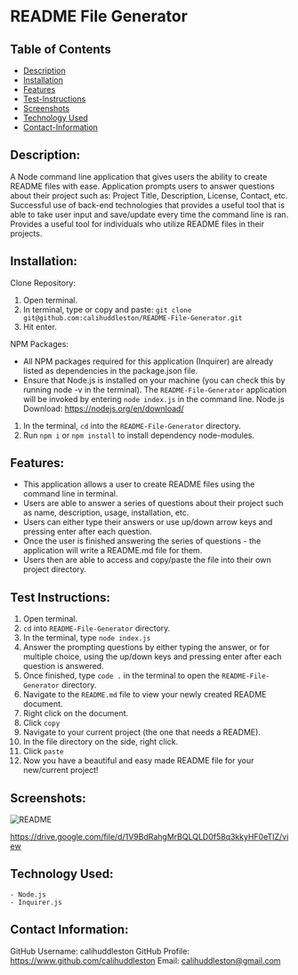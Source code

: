 # README File Generator

## Table of Contents

- [Description](#description)
- [Installation](#install)
- [Features](#features)
- [Test-Instructions](#test)
- [Screenshots](#screenshots)
- [Technology Used](#techused)
- [Contact-Information](#email)

## Description:

A Node command line application that gives users the ability to create README files with ease. Application prompts users to answer questions about their project such as: Project Title, Description, License, Contact, etc. 
Successful use of back-end technologies that provides a useful tool that is able to take user input and save/update every time the command line is ran. Provides a useful tool for individuals who utilize README files in their projects. 

## Installation:

Clone Repository:
1. Open terminal.
2. In terminal, type or copy and paste: `git clone git@github.com:calihuddleston/README-File-Generator.git`
3. Hit enter.

NPM Packages:
- All NPM packages required for this application (Inquirer) are already listed as dependencies in the package.json file.
- Ensure that Node.js is installed on your machine (you can check this by running node -v in the terminal). The `README-File-Generator` application will be invoked by entering `node index.js` in the command line. Node.js Download: https://nodejs.org/en/download/
1. In the terminal, `cd` into the `README-File-Generator` directory.
2. Run `npm i` or `npm install` to install dependency node-modules. 

## Features:

- This application allows a user to create README files using the command line in terminal.
- Users are able to answer a series of questions about their project such as name, description, usage, installation, etc. 
- Users can either type their answers or use up/down arrow keys and pressing enter after each question.
- Once the user is finished answering the series of questions - the application will write a README.md file for them. 
- Users then are able to access and copy/paste the file into their own project directory.

## Test Instructions:

1. Open terminal.
2. `cd` into `README-File-Generator` directory. 
3. In the terminal, type `node index.js`
4. Answer the prompting questions by either typing the answer, or for multiple choice, using the up/down keys and pressing enter after each question is answered. 
5. Once finished, type `code .` in the terminal to open the `README-File-Generator` directory. 
6. Navigate to the `README.md` file to view your newly created README document. 
7. Right click on the document.
8. Click `copy`
9. Navigate to your current project (the one that needs a README).
10. In the file directory on the side, right click.
11. Click `paste`
12. Now you have a beautiful and easy made README file for your new/current project!

## Screenshots:
![README](https://user-images.githubusercontent.com/102004484/217685851-0901b222-bcab-4c66-92ef-cbb0bab6f411.png)

https://drive.google.com/file/d/1V9BdRahgMrBQLQLD0f58q3kkyHF0eTIZ/view

## Technology Used:

    - Node.js 
    - Inquirer.js

## Contact Information:

GitHub Username: calihuddleston
GitHub Profile: https://www.github.com/calihuddleston
Email: calihuddleston@gmail.com

